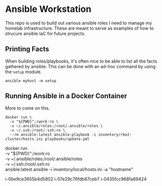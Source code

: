# Ansible Workstation

This repo is used to build out various ansible roles I need to manage my homelab infrastructure. These are meant to serve as examples of how to strucure ansible IaC for future projects. 

## Printing Facts 

When building roles/playbooks, it's often nice to be able to list all the facts gathered by ansible. This can be done with an ad-hoc command by using the `setup` module. 

```
ansible myhost -m setup
```

## Running Ansible in a Docker Container 

More to come on this.

```
docker run \
  -v "${PWD}":/work:ro \
  -v ~/.ansible/roles:/root/.ansible/roles \
  -v ~/.ssh:/root/.ssh:ro \
  --rm ansible:latest ansible-playbook -i inventory/rke2-cluster/hosts.ini playbooks/update.yml
```

docker run \
  -v "${PWD}":/work:ro \
  -v ~/.ansible/roles:/root/.ansible/roles \
  -v ~/.ssh:/root/.ssh:ro \
  ansible:latest ansible -i inventory/local/hosts.ini -a "hostname"

i-0be9ce3655b4d5802 i-07e29c76fdb67ceb7 i-0435fcc968fa69424
